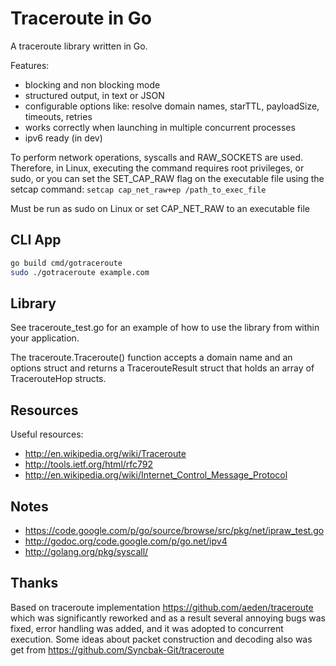# Traceroute in Go

A traceroute library written in Go.

Features:
  * blocking and non blocking mode
  * structured output, in text or JSON
  * configurable options like: resolve domain names, starTTL, payloadSize, timeouts, retries
  * works correctly when launching in multiple concurrent processes
  * ipv6 ready (in dev)

To perform network operations, syscalls and RAW_SOCKETS are used. 
Therefore, in Linux, executing the command requires root privileges, 
or sudo, or you can set the SET_CAP_RAW flag on the executable file using the setcap command:
```setcap cap_net_raw+ep /path_to_exec_file```


Must be run as sudo on Linux or set CAP_NET_RAW to an executable file

## CLI App

```sh
go build cmd/gotraceroute
sudo ./gotraceroute example.com
```

## Library

See traceroute_test.go for an example of how to use the library from within your application.


The traceroute.Traceroute() function accepts a domain name and an options struct and returns a TracerouteResult struct that holds an array of TracerouteHop structs.

## Resources

Useful resources:

* http://en.wikipedia.org/wiki/Traceroute
* http://tools.ietf.org/html/rfc792
* http://en.wikipedia.org/wiki/Internet_Control_Message_Protocol

## Notes

* https://code.google.com/p/go/source/browse/src/pkg/net/ipraw_test.go
* http://godoc.org/code.google.com/p/go.net/ipv4
* http://golang.org/pkg/syscall/


## Thanks

Based on traceroute implementation https://github.com/aeden/traceroute which was significantly reworked and
as a result several annoying bugs was fixed, error handling was added, and it was adopted to concurrent execution.
Some ideas about packet construction and decoding also was get from https://github.com/Syncbak-Git/traceroute

